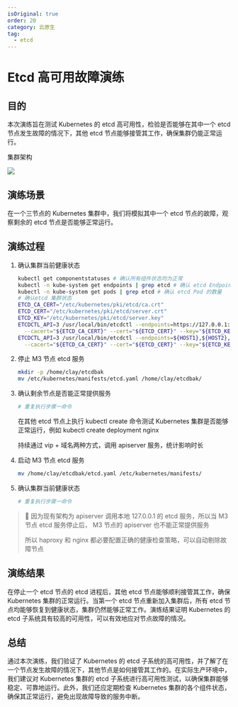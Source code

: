```yaml
---
isOriginal: true
order: 20
category: 云原生
tag:
  - etcd
---
```


# Etcd 高可用故障演练

## 目的

本次演练旨在测试 Kubernetes 的 etcd 高可用性，检验是否能够在其中一个 etcd 节点发生故障的情况下，其他 etcd 节点能够接管其工作，确保集群仍能正常运行。

集群架构

![](https://clay-blog.oss-cn-shanghai.aliyuncs.com/img/kube-etcd.png)

## 演练场景

在一个三节点的 Kubernetes 集群中，我们将模拟其中一个 etcd 节点的故障，观察剩余的 etcd 节点是否能够正常运行。

## 演练过程

1. 确认集群当前健康状态

   ```bash
   kubectl get componentstatuses # 确认所有组件状态均为正常
   kubectl -n kube-system get endpoints | grep etcd # 确认 etcd Endpoints 列表
   kubectl -n kube-system get pods | grep etcd # 确认 etcd Pod 的数量
   # 确认etcd 集群状态
   ETCD_CA_CERT="/etc/kubernetes/pki/etcd/ca.crt"
   ETCD_CERT="/etc/kubernetes/pki/etcd/server.crt"
   ETCD_KEY="/etc/kubernetes/pki/etcd/server.key"
   ETCDCTL_API=3 /usr/local/bin/etcdctl --endpoints=https://127.0.0.1:2379 \
     --cacert="${ETCD_CA_CERT}" --cert="${ETCD_CERT}" --key="${ETCD_KEY}" member list
   ETCDCTL_API=3 /usr/local/bin/etcdctl --endpoints=${HOST1},${HOST2},${HOST3} \
     --cacert="${ETCD_CA_CERT}" --cert="${ETCD_CERT}" --key="${ETCD_KEY}" endpoint health
   ```

2. 停止 M3 节点 etcd 服务

   ```bash
   mkdir -p /home/clay/etcdbak
   mv /etc/kubernetes/manifests/etcd.yaml /home/clay/etcdbak/
   ```

3. 确认剩余节点是否能正常提供服务

   ```bash
   # 重复执行步骤一命令
   ```

   在其他 etcd 节点上执行 kubectl create 命令测试 Kubernetes 集群是否能够正常运行，例如 kubectl create deployment nginx

   持续通过 vip + 域名两种方式，调用 apiserver 服务，统计影响时长

4. 启动 M3 节点 etcd 服务
   ```bash
   mv /home/clay/etcdbak/etcd.yaml /etc/kubernetes/manifests/
   ```

5. 确认集群当前健康状态

   ```bash
   # 重复执行步骤一命令
   ```

> :dog: 因为现有架构为 apiserver 调用本地 127.0.0.1 的 etcd 服务，所以当 M3 节点 etcd 服务停止后， M3 节点的 apiserver 也不能正常提供服务
>
> 所以 haproxy 和 nginx 都必要配置正确的健康检查策略，可以自动剔除故障节点



## 演练结果

在停止一个 etcd 节点的 etcd 进程后，其他 etcd 节点能够顺利接管其工作，确保 Kubernetes 集群的正常运行。当第一个 etcd 节点重新加入集群后，所有 etcd 节点均能够恢复到健康状态，集群仍然能够正常工作。演练结果证明 Kubernetes 的 etcd 子系统具有较高的可用性，可以有效地应对节点故障的情况。

## 总结

通过本次演练，我们验证了 Kubernetes 的 etcd 子系统的高可用性，并了解了在一个节点发生故障的情况下，其他节点是如何接管其工作的。在实际生产环境中，我们建议对 Kubernetes 集群的 etcd 子系统进行高可用性测试，以确保集群能够稳定、可靠地运行。此外，我们还应定期检查 Kubernetes 集群的各个组件状态，确保其正常运行，避免出现故障导致的服务中断。